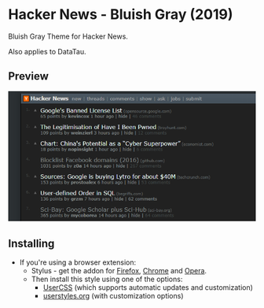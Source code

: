 # Hacker News - Bluish Gray (2019)

Bluish Gray Theme for Hacker News.

Also applies to DataTau.

## Preview
![](./images/main_view.png)

## Installing

* If you're using a browser extension:
  * Stylus - get the addon for [Firefox](https://addons.mozilla.org/en-US/firefox/addon/styl-us/), [Chrome](https://chrome.google.com/webstore/detail/stylus/clngdbkpkpeebahjckkjfobafhncgmne) and [Opera](https://addons.opera.com/en-gb/extensions/details/stylus/). <br>
  * Then install this style using one of the options:
    * [UserCSS](https://raw.githubusercontent.com/pyxelr/Hacker_News_-_Bluish_Gray/master/Style.user.css) (which supports automatic updates and customization)
    * [userstyles.org](https://userstyles.org/styles/157400/hacker-news-bluish-gray-2019) (with customization options)
